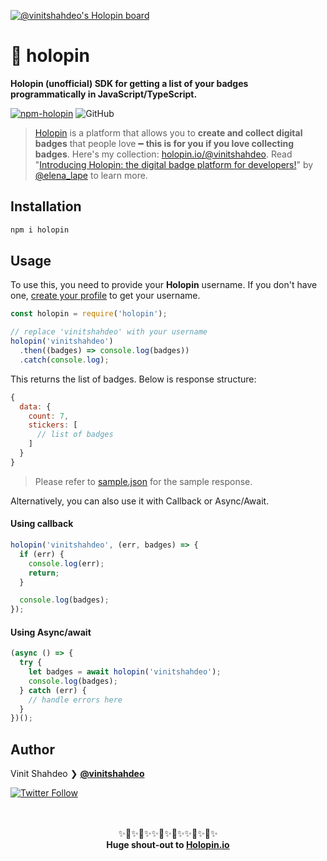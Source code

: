 [![@vinitshahdeo's Holopin board](https://holopin.me/vinitshahdeo)](https://holopin.io/@vinitshahdeo)

# 🦖 holopin

**Holopin (unofficial) SDK for getting a list of your badges programmatically in JavaScript/TypeScript.**

[![npm-holopin](https://img.shields.io/npm/v/holopin?logo=npm)](https://www.npmjs.com/package/holopin) ![GitHub](https://img.shields.io/github/license/vinitshahdeo/holopin?logo=github)

> [Holopin](https://www.holopin.io/) is a platform that allows you to **create and collect digital badges** that people love ━ **this is for you if you love collecting badges**. Here's my collection: [holopin.io/@vinitshahdeo](https://www.holopin.io/@vinitshahdeo). Read "[Introducing Holopin: the digital badge platform for developers!](https://dev.to/elenalape/introducing-holopin-the-digital-badge-platform-for-developers-2hlk)" by [@elena_lape](https://twitter.com/elena_lape) to learn more.

## Installation

```bash
npm i holopin
```

## Usage

To use this, you need to provide your **Holopin** username. If you don't have one, [create your profile](https://www.holopin.io/) to get your username.

```javascript
const holopin = require('holopin');

// replace 'vinitshahdeo' with your username
holopin('vinitshahdeo')
  .then((badges) => console.log(badges))
  .catch(console.log);
```

This returns the list of badges. Below is response structure:

```javascript
{
  data: {
    count: 7,
    stickers: [
      // list of badges
    ]
  }
}
```
> Please refer to [sample.json](./data/sample.json) for the sample response.

Alternatively, you can also use it with Callback or Async/Await.

#### Using callback

```javascript
holopin('vinitshahdeo', (err, badges) => {
  if (err) {
    console.log(err);
    return;
  }

  console.log(badges);
});
```

#### Using Async/await

```javascript
(async () => {
  try {
    let badges = await holopin('vinitshahdeo');
    console.log(badges);
  } catch (err) {
    // handle errors here
  }
})();
```

## Author

Vinit Shahdeo ❯ **[@vinitshahdeo](https://github.com/vinitshahdeo)**

[![Twitter Follow](https://img.shields.io/twitter/follow/Vinit_Shahdeo.svg?style=social)](https://twitter.com/Vinit_Shahdeo)

<div align='center'>
   <br/>
   <br/>
   ✨🦖✨🦖✨✨🦖✨🦖✨✨🦖✨🦖✨ <br/>
   <strong>Huge shout-out to <a href='https://www.holopin.io/'>Holopin.io</a></strong>
   <br/>
   <br/>
</div>
